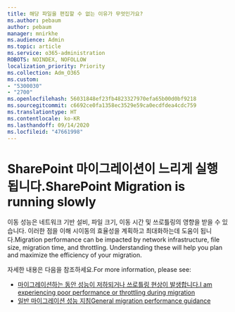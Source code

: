```yaml
---
title: 해당 파일을 편집할 수 없는 이유가 무엇인가요?
ms.author: pebaum
author: pebaum
manager: mnirkhe
ms.audience: Admin
ms.topic: article
ms.service: o365-administration
ROBOTS: NOINDEX, NOFOLLOW
localization_priority: Priority
ms.collection: Adm_O365
ms.custom:
- "5300030"
- "2700"
ms.openlocfilehash: 56031848ef23fb4823327970efa65b00d0bf9218
ms.sourcegitcommit: c6692ce0fa1358ec3529e59ca0ecdfdea4cdc759
ms.translationtype: HT
ms.contentlocale: ko-KR
ms.lasthandoff: 09/14/2020
ms.locfileid: "47661998"
---
```

# <a name="sharepoint-migration-is-running-slowly"></a><span data-ttu-id="2d519-102">SharePoint 마이그레이션이 느리게 실행됩니다.</span><span class="sxs-lookup"><span data-stu-id="2d519-102">SharePoint Migration is running slowly</span></span>

<span data-ttu-id="2d519-p101">이동 성능은 네트워크 기반 설비, 파일 크기, 이동 시간 및 쓰로틀링의 영향을 받을 수 있습니다. 이러한 점을 이해 시이동의 효율성을 계획하고 최대화하는데 도움이 됩니다.</span><span class="sxs-lookup"><span data-stu-id="2d519-p101">Migration performance can be impacted by network infrastructure, file size, migration time, and throttling. Understanding these will help you plan and maximize the efficiency of your migration.</span></span>

<span data-ttu-id="2d519-105">자세한 내용은 다음을 참조하세요.</span><span class="sxs-lookup"><span data-stu-id="2d519-105">For more information, please see:</span></span>

- [<span data-ttu-id="2d519-106">마이그레이션하는 동안 성능이 저하되거나 쓰로틀링 현상이 발생합니다.</span><span class="sxs-lookup"><span data-stu-id="2d519-106">I am experiencing poor performance or throttling during migration</span></span>](https://docs.microsoft.com/sharepointmigration/sharepoint-online-and-onedrive-migration-speed#faq-and-troubleshooting)
- [<span data-ttu-id="2d519-107">일반 마이그레이션 성능 지침</span><span class="sxs-lookup"><span data-stu-id="2d519-107">General migration performance guidance</span></span>](https://docs.microsoft.com/sharepointmigration/sharepoint-online-and-onedrive-migration-speed)
